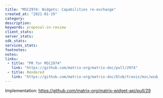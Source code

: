 ```yaml
---
title: "MSC2974: Widgets: Capabilities re-exchange"
created_at: "2021-01-19"
category:
description:
keywords: proposal-in-review
client_stats:
server_stats:
sdk_stats:
services_stats:
footnotes:
notes:
links:
 - title: "PR for MSC2974"
   link: "https://github.com/matrix-org/matrix-doc/pull/2974"
 - title: Rendered
   link: "https://github.com/matrix-org/matrix-doc/blob/travis/msc/widgets-re-exchange-caps/proposals/2974-widgets-re-exchange-capabilities.md"
---
```


Implementation: https://github.com/matrix-org/matrix-widget-api/pull/29
